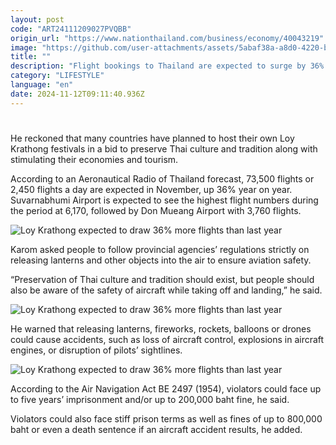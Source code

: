 ```yaml
---
layout: post
code: "ART24111209027PVQBB"
origin_url: "https://www.nationthailand.com/business/economy/40043219"
image: "https://github.com/user-attachments/assets/5abaf38a-a8d0-4220-b2e1-a4ffaf798f06"
title: ""
description: "Flight bookings to Thailand are expected to surge by 36% during the Loy Krathong festival, which falls on Friday, November 15, government deputy spokesman Karom Polpornklang said on Monday."
category: "LIFESTYLE"
language: "en"
date: 2024-11-12T09:11:40.936Z
---
```


# 









He reckoned that many countries have planned to host their own Loy Krathong festivals in a bid to preserve Thai culture and tradition along with stimulating their economies and tourism.

According to an Aeronautical Radio of Thailand forecast, 73,500 flights or 2,450 flights a day are expected in November, up 36% year on year. Suvarnabhumi Airport is expected to see the highest flight numbers during the period at 6,170, followed by Don Mueang Airport with 3,760 flights.

  ![Loy Krathong expected to draw 36% more flights than last year](https://media.nationthailand.com/uploads/images/contents/w1024/2024/11/2Emof1oGaWrnSdQnS9ZG.webp?x-image-process=style/lg-webp)

Karom asked people to follow provincial agencies’ regulations strictly on releasing lanterns and other objects into the air to ensure aviation safety.

“Preservation of Thai culture and tradition should exist, but people should also be aware of the safety of aircraft while taking off and landing,” he said.

  ![Loy Krathong expected to draw 36% more flights than last year](https://github.com/user-attachments/assets/2035fa33-db05-4e15-8c45-793378d71fa2)

He warned that releasing lanterns, fireworks, rockets, balloons or drones could cause accidents, such as loss of aircraft control, explosions in aircraft engines, or disruption of pilots’ sightlines.

  ![Loy Krathong expected to draw 36% more flights than last year](https://github.com/user-attachments/assets/a5c55b26-1c7e-4984-a995-e8e2edb48270)

According to the Air Navigation Act BE 2497 (1954), violators could face up to five years’ imprisonment and/or up to 200,000 baht fine, he said.

Violators could also face stiff prison terms as well as fines of up to 800,000 baht or even a death sentence if an aircraft accident results, he added.

